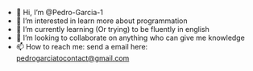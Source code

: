 - 👋 Hi, I’m @Pedro-Garcia-1
- 👀 I’m interested in learn more about programmation
- 🌱 I’m currently learning (Or trying) to be fluently in english
- 💞️ I’m looking to collaborate on anything who can give me knowledge
- 📫 How to reach me: send a email here: pedrogarciatocontact@gmail.com
